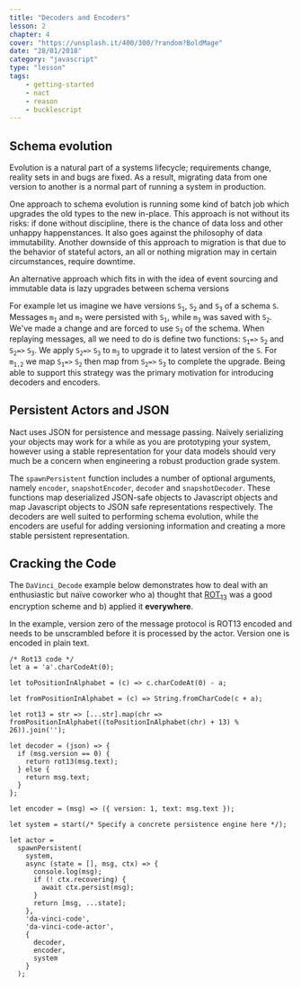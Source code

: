 ```yaml
---
title: "Decoders and Encoders"
lesson: 2
chapter: 4
cover: "https://unsplash.it/400/300/?random?BoldMage"
date: "28/01/2018"
category: "javascript"
type: "lesson"
tags:
    - getting-started
    - nact
    - reason
    - bucklescript
---
```

## Schema evolution 
Evolution is a natural part of a systems lifecycle; requirements change, reality sets in and bugs are fixed. 
As a result, migrating data from one version to another is a normal part of running a system in production.

One approach to schema evolution is running some kind of batch job which upgrades the old types to the new in-place.
This approach is not without its risks: if done without discipline, there is the chance of data loss and other unhappy happenstances. It also goes against the philosophy of data immutability. Another downside of this approach to migration is that due to the behavior of stateful actors, an all or nothing migration may in certain circumstances, require downtime. 

An alternative approach which fits in with the idea of event sourcing and immutable data is lazy upgrades between schema versions

For example let us imagine we have versions `S`<sub>`1`</sub>, `S`<sub>`2`</sub> and `S`<sub>`3`</sub> of a schema `S`. Messages `m`<sub>`1`</sub> and `m`<sub>`2`</sub> were persisted with `S`<sub>`1`</sub>, while `m`<sub>`3`</sub> was saved with `S`<sub>`2`</sub>. We've made a change and are forced to use `S`<sub>`3`</sub> of the schema. When replaying messages, all we need to do is define two functions: `S`<sub>`1`</sub>` => ` `S`<sub>`2`</sub> and `S`<sub>`2`</sub>` => ` `S`<sub>`3`</sub>. We apply `S`<sub>`2`</sub>` => ` `S`<sub>`3`</sub> to `m`<sub>`3`</sub> to upgrade it to latest version of the `S`. For `m`<sub>`1,2`</sub> we map `S`<sub>`1`</sub>` => ` `S`<sub>`2`</sub> then map from `S`<sub>`2`</sub>` => ` `S`<sub>`3`</sub> to complete the upgrade. Being able to support this strategy was the primary motivation for introducing decoders and encoders.

## Persistent Actors and JSON

Nact uses JSON for persistence and message passing. Naïvely serializing your objects may work for a while as you are prototyping your system, however using a stable representation for your data models should very much be a concern when engineering a robust production grade system. 

The `spawnPersistent` function includes a number of optional arguments, namely `encoder`, `snapshotEncoder`, `decoder` and `snapshotDecoder`. These functions map deserialized JSON-safe objects to Javascript objects and map Javascript objects to JSON safe representations respectively. The decoders are well suited to performing schema evolution, while the encoders are useful for adding versioning information and creating a more stable persistent representation. 

## Cracking the Code
The `DaVinci_Decode` example below demonstrates how to deal with an enthusiastic but naïve coworker who a) thought that [ROT<sub>13</sub>](https://en.wikipedia.org/wiki/ROT13) was a good encryption scheme and b) applied it **everywhere**. 

In the example, version zero of the message protocol is ROT13 encoded and needs to be unscrambled before 
it is processed by the actor. Version one is encoded in plain text.

```reason
/* Rot13 code */
let a = 'a'.charCodeAt(0);

let toPositionInAlphabet = (c) => c.charCodeAt(0) - a;

let fromPositionInAlphabet = (c) => String.fromCharCode(c + a);

let rot13 = str => [...str].map(chr => fromPositionInAlphabet((toPositionInAlphabet(chr) + 13) % 26)).join('');

let decoder = (json) => {
  if (msg.version == 0) {
    return rot13(msg.text);
  } else {
    return msg.text;
  }
};

let encoder = (msg) => ({ version: 1, text: msg.text });

let system = start(/* Specify a concrete persistence engine here */);

let actor =
  spawnPersistent(
    system,    
    async (state = [], msg, ctx) => {
      console.log(msg);      
      if (! ctx.recovering) {
        await ctx.persist(msg);
      }
      return [msg, ...state];
    },
    'da-vinci-code',
    'da-vinci-code-actor',
    {
      decoder,    
      encoder,
      system      
    }    
  );
```
